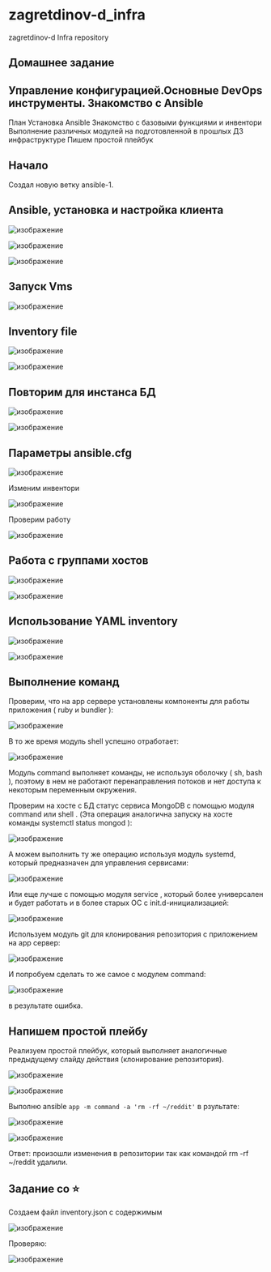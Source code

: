 # zagretdinov-d_infra
zagretdinov-d Infra repository

## Домашнее задание

## Управление конфигурацией.Основные DevOps инструменты. Знакомство с Ansible

План
Установка Ansible
Знакомство с базовыми функциями и инвентори
Выполнение различных модулей на подготовленной в прошлых ДЗ
инфраструктуре
Пишем простой плейбук

## Начало
Создал новую ветку ansible-1.

## Ansible, установка и настройка клиента

![изображение](https://user-images.githubusercontent.com/85208391/125161653-624d0400-e1a5-11eb-9caf-f42d824297da.png)

![изображение](https://user-images.githubusercontent.com/85208391/125161661-6842e500-e1a5-11eb-96a2-71e54b887720.png)

![изображение](https://user-images.githubusercontent.com/85208391/125161663-6b3dd580-e1a5-11eb-9576-5d17de8b2f51.png)


## Запуск Vms

![изображение](https://user-images.githubusercontent.com/85208391/125161673-78f35b00-e1a5-11eb-9dc1-2fb1b52a204c.png)

## Inventory file

![изображение](https://user-images.githubusercontent.com/85208391/125161682-84468680-e1a5-11eb-969e-0f33957f63a6.png)

![изображение](https://user-images.githubusercontent.com/85208391/125161687-8ad4fe00-e1a5-11eb-8e74-bfb9470cb5b0.png)

## Повторим для инстанса БД

![изображение](https://user-images.githubusercontent.com/85208391/125161700-9cb6a100-e1a5-11eb-9995-4331efd35b2a.png)

![изображение](https://user-images.githubusercontent.com/85208391/125161704-a2ac8200-e1a5-11eb-985e-085f3be4e965.png)

## Параметры ansible.cfg

![изображение](https://user-images.githubusercontent.com/85208391/125161710-a9d39000-e1a5-11eb-80ee-626add85f7d4.png)

Изменим инвентори

![изображение](https://user-images.githubusercontent.com/85208391/125161725-b7891580-e1a5-11eb-8c71-ff2033020ddb.png)

Проверим работу

![изображение](https://user-images.githubusercontent.com/85208391/125161737-c53e9b00-e1a5-11eb-8bde-5bbef49d24c7.png)


## Работа с группами хостов

![изображение](https://user-images.githubusercontent.com/85208391/125161748-d5567a80-e1a5-11eb-9851-7a98443ba6fd.png)

![изображение](https://user-images.githubusercontent.com/85208391/125161751-d9829800-e1a5-11eb-880d-78d74f978ce1.png)

## Использование YAML inventory

![изображение](https://user-images.githubusercontent.com/85208391/125161753-e7381d80-e1a5-11eb-8968-fc22a0fb6666.png)

![изображение](https://user-images.githubusercontent.com/85208391/125161755-ebfcd180-e1a5-11eb-9133-f44b1cda89df.png)

## Выполнение команд

Проверим, что на app сервере установлены компоненты для работы
приложения ( ruby и bundler ):

![изображение](https://user-images.githubusercontent.com/85208391/125161770-ffa83800-e1a5-11eb-9e98-efdbbe11093a.png)

В то же время модуль shell успешно отработает:

![изображение](https://user-images.githubusercontent.com/85208391/125161773-08007300-e1a6-11eb-9467-8d5860692aa8.png)

Модуль command выполняет команды, не используя оболочку ( sh, bash ), поэтому в нем не работают перенаправления потоков и нет доступа к некоторым переменным окружения.


Проверим на хосте с БД статус сервиса MongoDB с помощью модуля command или shell . (Эта операция аналогична запуску на хосте команды systemctl status mongod ):

![изображение](https://user-images.githubusercontent.com/85208391/125161810-4ac24b00-e1a6-11eb-9dd7-8f31fd895b01.png)


А можем выполнить ту же операцию используя модуль systemd, который предназначен для управления сервисами:

![изображение](https://user-images.githubusercontent.com/85208391/125161834-64fc2900-e1a6-11eb-8f5e-8678138ec753.png)

Или еще лучше с помощью модуля service , который более универсален и будет работать и в более старых ОС с init.d-инициализацией:

![изображение](https://user-images.githubusercontent.com/85208391/125161845-72191800-e1a6-11eb-9c98-05e18dd13a0d.png)


Используем модуль git для клонирования репозитория с приложением на app сервер:

![изображение](https://user-images.githubusercontent.com/85208391/125161849-7e9d7080-e1a6-11eb-9624-3945ae385492.png)


И попробуем сделать то же самое с модулем command:

![изображение](https://user-images.githubusercontent.com/85208391/125161859-8f4de680-e1a6-11eb-86b1-75da89c3d802.png)

в результате ошибка.

## Напишем простой плейбу
Реализуем простой плейбук, который выполняет аналогичные предыдущему слайду действия (клонирование репозитория).

![изображение](https://user-images.githubusercontent.com/85208391/125161877-b5738680-e1a6-11eb-8b67-23dfe094a13f.png)

![изображение](https://user-images.githubusercontent.com/85208391/125161886-c3290c00-e1a6-11eb-80f8-ce2ba5123daa.png)

Выполню ansible ```app -m command -a 'rm -rf ~/reddit'```
в рзультате:

![изображение](https://user-images.githubusercontent.com/85208391/125162006-6d089880-e1a7-11eb-9067-4a885aa12212.png)

![изображение](https://user-images.githubusercontent.com/85208391/125162205-6e869080-e1a8-11eb-8521-4ff6c0e4390f.png)

Ответ: произошли изменения в репозитории так как командой rm -rf ~/reddit удалили.

## Задание со ⭐

Создаем файл inventory.json c содержимым

![изображение](https://user-images.githubusercontent.com/85208391/125162376-477c8e80-e1a9-11eb-88d0-8b75d4060c4c.png)


Проверяю:

![изображение](https://user-images.githubusercontent.com/85208391/125162425-87dc0c80-e1a9-11eb-8410-058bdfab748d.png)




















